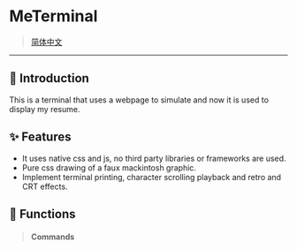 # MeTerminal
 >[简体中文](./docs/README-ZH.md)
 ---

 ## 📢 Introduction
  This is a terminal that uses a webpage to simulate and now it is used to display my resume.
 

 ## ✨ Features
- It uses native css and js, no third party libraries or frameworks are used.
- Pure css drawing of a faux mackintosh graphic.
- Implement terminal printing, character scrolling playback and retro and CRT effects.

 ## 🔧 Functions
 >#### Commands
